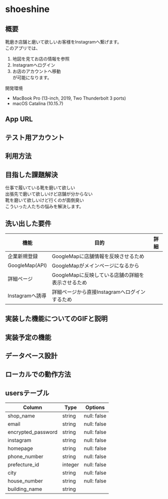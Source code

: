 # shoeshine

## 概要
靴磨き店舗と磨いて欲しいお客様をInstagramへ繋げます。  
このアプリでは、  
1. 地図を見てお店の情報を参照
2. Instagramへログイン
3. お店のアカウントへ移動  
が可能になります。  

開発環境
- MacBook Pro (13-inch, 2019, Two Thunderbolt 3 ports)
- macOS Catalina (10.15.7)

## App URL


## テスト用アカウント


## 利用方法

## 目指した課題解決
仕事で履いている靴を磨いて欲しい  
出張先で磨いて欲しいけど店舗が分からない  
靴を磨いて欲しいけど行くのが面倒臭い  
こういった人たちの悩みを解決します。

## 洗い出した要件
| 機能            | 目的                                        | 詳細 |
| -------------- | ------------------------------------------- | ---- |
| 企業新規登録     | GoogleMapに店舗情報を反映させるため             |  |
| GoogleMap(API) | GoogleMapがメインページになるから               |     |
| 詳細ページ       | GoogleMapに反映している店舗の詳細を表示させるため |     |
| Instagramへ誘導 | 詳細ページから直接Instagramへログインするため     | |

## 実装した機能についてのGIFと説明

## 実装予定の機能

## データベース設計

## ローカルでの動作方法

## usersテーブル
| Column             | Type    | Options                   |
| ------------------ | ------- | ------------------------- |
| shop_name          | string  | null: false               |
| email              | string  | null: false               |
| encrypted_password | string  | null: false               |
| instagram          | string  | null: false               |
| homepage           | string  | null: false               |
| phone_number       | string  | null: false               |
| prefecture_id      | integer | null: false               |
| city               | string  | null: false               |
| house_number       | string  | null: false               |
| building_name      | string  |                           |
